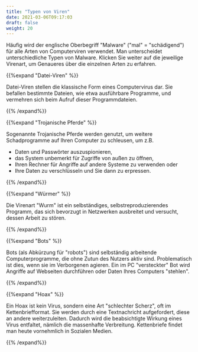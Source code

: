 ```yaml
---
title: "Typen von Viren"
date: 2021-03-06T09:17:03
draft: false
weight: 20
---
```


Häufig wird der englische Oberbegriff "Malware" ("mal" =  "schädigend") für alle Arten von Computerviren verwendet. Man unterscheidet unterschiedliche Typen von Malware. Klicken Sie weiter auf die jeweilige Virenart, um Genaueres über die einzelnen Arten zu erfahren.

{{%expand "Datei-Viren" %}}

Datei-Viren stellen die klassische Form eines Computervirus dar. Sie befallen bestimmte Dateien, wie etwa ausführbare Programme, und vermehren sich beim Aufruf dieser Programmdateien.

{{% /expand%}}

{{%expand "Trojanische Pferde" %}}

Sogenannte Trojanische Pferde werden genutzt, um weitere Schadprogramme auf Ihren Computer zu schleusen, um z.B.

- Daten und Passwörter auszuspionieren,
- das System unbemerkt für Zugriffe von außen zu öffnen,
- Ihren Rechner für Angriffe auf andere Systeme zu verwenden oder
- Ihre Daten zu verschlüsseln und Sie dann zu erpressen.

{{% /expand%}}

{{%expand "Würmer" %}}

Die Virenart "Wurm" ist ein selbständiges, selbstreproduzierendes Programm, das sich bevorzugt in Netzwerken ausbreitet und versucht, dessen Arbeit zu stören.

{{% /expand%}}

{{%expand "Bots" %}}

Bots (als Abkürzung für "robots") sind selbständig arbeitende Computerprogramme, die ohne Zutun des Nutzers aktiv sind. Problematisch ist dies, wenn sie im Verborgenen agieren. Ein im PC "versteckter" Bot wird Angriffe auf Webseiten durchführen oder Daten Ihres Computers "stehlen".

{{% /expand%}}

{{%expand "Hoax" %}}

Ein Hoax ist kein Virus, sondern eine Art "schlechter Scherz", oft im Kettenbriefformat. Sie werden durch eine Textnachricht aufgefordert, diese an andere weiterzuleiten. Dadurch wird die beabsichtigte Wirkung eines Virus entfaltet, nämlich die massenhafte Verbreitung. Kettenbriefe findet man heute vornehmlich in Sozialen Medien.

{{% /expand%}}